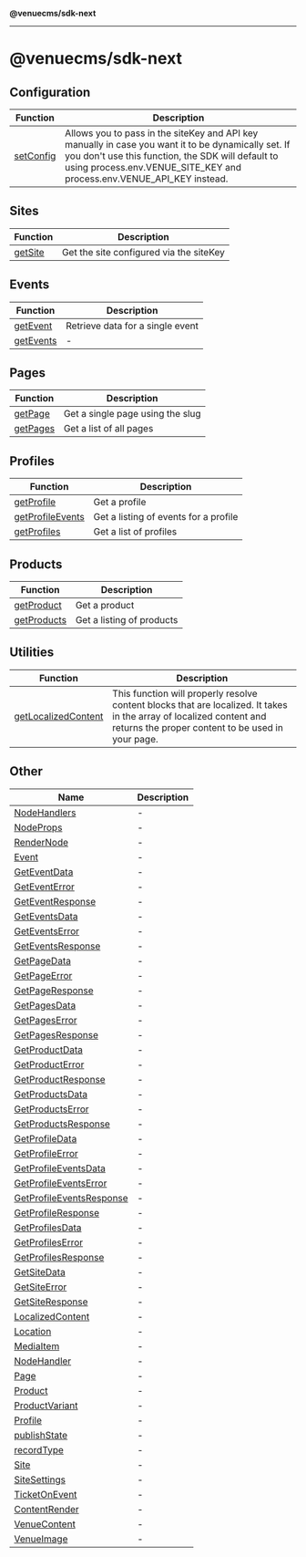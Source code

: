**@venuecms/sdk-next**

***

# @venuecms/sdk-next

## Configuration

| Function | Description |
| ------ | ------ |
| [setConfig](functions/setConfig.md) | Allows you to pass in the siteKey and API key manually in case you want it to be dynamically set. If you don't use this function, the SDK will default to using process.env.VENUE_SITE_KEY and process.env.VENUE_API_KEY instead. |

## Sites

| Function | Description |
| ------ | ------ |
| [getSite](functions/getSite.md) | Get the site configured via the siteKey |

## Events

| Function | Description |
| ------ | ------ |
| [getEvent](functions/getEvent.md) | Retrieve data for a single event |
| [getEvents](functions/getEvents.md) | - |

## Pages

| Function | Description |
| ------ | ------ |
| [getPage](functions/getPage.md) | Get a single page using the slug |
| [getPages](functions/getPages.md) | Get a list of all pages |

## Profiles

| Function | Description |
| ------ | ------ |
| [getProfile](functions/getProfile.md) | Get a profile |
| [getProfileEvents](functions/getProfileEvents.md) | Get a listing of events for a profile |
| [getProfiles](functions/getProfiles.md) | Get a list of profiles |

## Products

| Function | Description |
| ------ | ------ |
| [getProduct](functions/getProduct.md) | Get a product |
| [getProducts](functions/getProducts.md) | Get a listing of products |

## Utilities

| Function | Description |
| ------ | ------ |
| [getLocalizedContent](functions/getLocalizedContent.md) | This function will properly resolve content blocks that are localized. It takes in the array of localized content and returns the proper content to be used in your page. |

## Other

| Name | Description |
| ------ | ------ |
| [NodeHandlers](interfaces/NodeHandlers.md) | - |
| [NodeProps](interfaces/NodeProps.md) | - |
| [RenderNode](interfaces/RenderNode.md) | - |
| [Event](type-aliases/Event.md) | - |
| [GetEventData](type-aliases/GetEventData.md) | - |
| [GetEventError](type-aliases/GetEventError.md) | - |
| [GetEventResponse](type-aliases/GetEventResponse.md) | - |
| [GetEventsData](type-aliases/GetEventsData.md) | - |
| [GetEventsError](type-aliases/GetEventsError.md) | - |
| [GetEventsResponse](type-aliases/GetEventsResponse.md) | - |
| [GetPageData](type-aliases/GetPageData.md) | - |
| [GetPageError](type-aliases/GetPageError.md) | - |
| [GetPageResponse](type-aliases/GetPageResponse.md) | - |
| [GetPagesData](type-aliases/GetPagesData.md) | - |
| [GetPagesError](type-aliases/GetPagesError.md) | - |
| [GetPagesResponse](type-aliases/GetPagesResponse.md) | - |
| [GetProductData](type-aliases/GetProductData.md) | - |
| [GetProductError](type-aliases/GetProductError.md) | - |
| [GetProductResponse](type-aliases/GetProductResponse.md) | - |
| [GetProductsData](type-aliases/GetProductsData.md) | - |
| [GetProductsError](type-aliases/GetProductsError.md) | - |
| [GetProductsResponse](type-aliases/GetProductsResponse.md) | - |
| [GetProfileData](type-aliases/GetProfileData.md) | - |
| [GetProfileError](type-aliases/GetProfileError.md) | - |
| [GetProfileEventsData](type-aliases/GetProfileEventsData.md) | - |
| [GetProfileEventsError](type-aliases/GetProfileEventsError.md) | - |
| [GetProfileEventsResponse](type-aliases/GetProfileEventsResponse.md) | - |
| [GetProfileResponse](type-aliases/GetProfileResponse.md) | - |
| [GetProfilesData](type-aliases/GetProfilesData.md) | - |
| [GetProfilesError](type-aliases/GetProfilesError.md) | - |
| [GetProfilesResponse](type-aliases/GetProfilesResponse.md) | - |
| [GetSiteData](type-aliases/GetSiteData.md) | - |
| [GetSiteError](type-aliases/GetSiteError.md) | - |
| [GetSiteResponse](type-aliases/GetSiteResponse.md) | - |
| [LocalizedContent](type-aliases/LocalizedContent.md) | - |
| [Location](type-aliases/Location.md) | - |
| [MediaItem](type-aliases/MediaItem.md) | - |
| [NodeHandler](type-aliases/NodeHandler.md) | - |
| [Page](type-aliases/Page.md) | - |
| [Product](type-aliases/Product.md) | - |
| [ProductVariant](type-aliases/ProductVariant.md) | - |
| [Profile](type-aliases/Profile.md) | - |
| [publishState](type-aliases/publishState.md) | - |
| [recordType](type-aliases/recordType.md) | - |
| [Site](type-aliases/Site.md) | - |
| [SiteSettings](type-aliases/SiteSettings.md) | - |
| [TicketOnEvent](type-aliases/TicketOnEvent.md) | - |
| [ContentRender](functions/ContentRender.md) | - |
| [VenueContent](functions/VenueContent.md) | - |
| [VenueImage](functions/VenueImage.md) | - |
